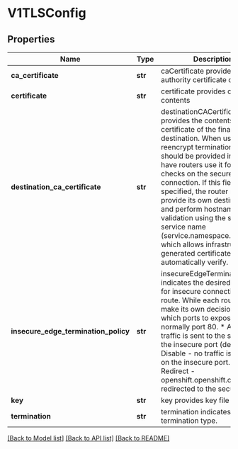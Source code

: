 # V1TLSConfig

## Properties
Name | Type | Description | Notes
------------ | ------------- | ------------- | -------------
**ca_certificate** | **str** | caCertificate provides the cert authority certificate contents | [optional] 
**certificate** | **str** | certificate provides certificate contents | [optional] 
**destination_ca_certificate** | **str** | destinationCACertificate provides the contents of the ca certificate of the final destination.  When using reencrypt termination this file should be provided in order to have routers use it for health checks on the secure connection. If this field is not specified, the router may provide its own destination CA and perform hostname validation using the short service name (service.namespace.svc), which allows infrastructure generated certificates to automatically verify. | [optional] 
**insecure_edge_termination_policy** | **str** | insecureEdgeTerminationPolicy indicates the desired behavior for insecure connections to a route. While each router may make its own decisions on which ports to expose, this is normally port 80.  * Allow - traffic is sent to the server on the insecure port (default) * Disable - no traffic is allowed on the insecure port. * Redirect - openshift.openshift.clients are redirected to the secure port. | [optional] 
**key** | **str** | key provides key file contents | [optional] 
**termination** | **str** | termination indicates termination type. | 

[[Back to Model list]](../README.md#documentation-for-models) [[Back to API list]](../README.md#documentation-for-api-endpoints) [[Back to README]](../README.md)


